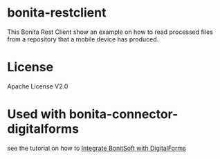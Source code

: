 # bonita-restclient
This Bonita Rest Client show an example on how to read processed files from a repository that a mobile device has produced. 

# License
Apache License V2.0

# Used with bonita-connector-digitalforms
see the tutorial on how to  [Integrate BonitSoft with DigitalForms](https://github.com/OpenSoftwareSolutions/PDFReporter/wiki/PDFReporter-BonitaSoft-Integration)
